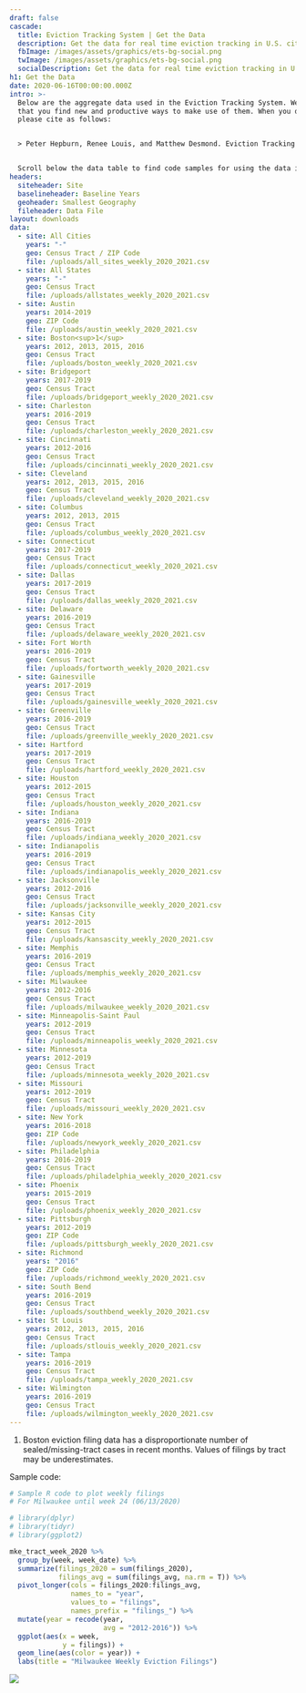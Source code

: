 ```yaml
---
draft: false
cascade:
  title: Eviction Tracking System | Get the Data
  description: Get the data for real time eviction tracking in U.S. cities during COVID-19.
  fbImage: /images/assets/graphics/ets-bg-social.png
  twImage: /images/assets/graphics/ets-bg-social.png
  socialDescription: Get the data for real time eviction tracking in U.S. cities during COVID-19.
h1: Get the Data
date: 2020-06-16T00:00:00.000Z
intro: >-
  Below are the aggregate data used in the Eviction Tracking System. We hope
  that you find new and productive ways to make use of them. When you do so,
  please cite as follows:


  > Peter Hepburn, Renee Louis, and Matthew Desmond. Eviction Tracking System: Version 1.0. Princeton: Princeton University, 2020.[www.evictionlab.org](http://www.evictionlab.org/).


  Scroll below the data table to find code samples for using the data in your own applications. Please submit additional examples!
headers:
  siteheader: Site
  baselineheader: Baseline Years
  geoheader: Smallest Geography
  fileheader: Data File
layout: downloads
data:
  - site: All Cities
    years: "-"
    geo: Census Tract / ZIP Code
    file: /uploads/all_sites_weekly_2020_2021.csv
  - site: All States
    years: "-"
    geo: Census Tract
    file: /uploads/allstates_weekly_2020_2021.csv
  - site: Austin
    years: 2014-2019
    geo: ZIP Code
    file: /uploads/austin_weekly_2020_2021.csv
  - site: Boston<sup>1</sup>
    years: 2012, 2013, 2015, 2016
    geo: Census Tract
    file: /uploads/boston_weekly_2020_2021.csv
  - site: Bridgeport
    years: 2017-2019
    geo: Census Tract
    file: /uploads/bridgeport_weekly_2020_2021.csv
  - site: Charleston
    years: 2016-2019
    geo: Census Tract
    file: /uploads/charleston_weekly_2020_2021.csv
  - site: Cincinnati
    years: 2012-2016
    geo: Census Tract
    file: /uploads/cincinnati_weekly_2020_2021.csv
  - site: Cleveland
    years: 2012, 2013, 2015, 2016
    geo: Census Tract
    file: /uploads/cleveland_weekly_2020_2021.csv
  - site: Columbus
    years: 2012, 2013, 2015
    geo: Census Tract
    file: /uploads/columbus_weekly_2020_2021.csv
  - site: Connecticut
    years: 2017-2019
    geo: Census Tract
    file: /uploads/connecticut_weekly_2020_2021.csv
  - site: Dallas
    years: 2017-2019
    geo: Census Tract
    file: /uploads/dallas_weekly_2020_2021.csv
  - site: Delaware
    years: 2016-2019
    geo: Census Tract
    file: /uploads/delaware_weekly_2020_2021.csv
  - site: Fort Worth
    years: 2016-2019
    geo: Census Tract
    file: /uploads/fortworth_weekly_2020_2021.csv
  - site: Gainesville
    years: 2017-2019
    geo: Census Tract
    file: /uploads/gainesville_weekly_2020_2021.csv
  - site: Greenville
    years: 2016-2019
    geo: Census Tract
    file: /uploads/greenville_weekly_2020_2021.csv
  - site: Hartford
    years: 2017-2019
    geo: Census Tract
    file: /uploads/hartford_weekly_2020_2021.csv
  - site: Houston
    years: 2012-2015
    geo: Census Tract
    file: /uploads/houston_weekly_2020_2021.csv
  - site: Indiana
    years: 2016-2019
    geo: Census Tract
    file: /uploads/indiana_weekly_2020_2021.csv
  - site: Indianapolis
    years: 2016-2019
    geo: Census Tract
    file: /uploads/indianapolis_weekly_2020_2021.csv
  - site: Jacksonville
    years: 2012-2016
    geo: Census Tract
    file: /uploads/jacksonville_weekly_2020_2021.csv
  - site: Kansas City
    years: 2012-2015
    geo: Census Tract
    file: /uploads/kansascity_weekly_2020_2021.csv
  - site: Memphis
    years: 2016-2019
    geo: Census Tract
    file: /uploads/memphis_weekly_2020_2021.csv
  - site: Milwaukee
    years: 2012-2016
    geo: Census Tract
    file: /uploads/milwaukee_weekly_2020_2021.csv
  - site: Minneapolis-Saint Paul
    years: 2012-2019
    geo: Census Tract
    file: /uploads/minneapolis_weekly_2020_2021.csv
  - site: Minnesota
    years: 2012-2019
    geo: Census Tract
    file: /uploads/minnesota_weekly_2020_2021.csv
  - site: Missouri
    years: 2012-2019
    geo: Census Tract
    file: /uploads/missouri_weekly_2020_2021.csv
  - site: New York
    years: 2016-2018
    geo: ZIP Code
    file: /uploads/newyork_weekly_2020_2021.csv
  - site: Philadelphia
    years: 2016-2019
    geo: Census Tract
    file: /uploads/philadelphia_weekly_2020_2021.csv
  - site: Phoenix
    years: 2015-2019
    geo: Census Tract
    file: /uploads/phoenix_weekly_2020_2021.csv
  - site: Pittsburgh
    years: 2012-2019
    geo: ZIP Code
    file: /uploads/pittsburgh_weekly_2020_2021.csv
  - site: Richmond
    years: "2016"
    geo: ZIP Code
    file: /uploads/richmond_weekly_2020_2021.csv
  - site: South Bend
    years: 2016-2019
    geo: Census Tract
    file: /uploads/southbend_weekly_2020_2021.csv
  - site: St Louis
    years: 2012, 2013, 2015, 2016
    geo: Census Tract
    file: /uploads/stlouis_weekly_2020_2021.csv
  - site: Tampa
    years: 2016-2019
    geo: Census Tract
    file: /uploads/tampa_weekly_2020_2021.csv
  - site: Wilmington
    years: 2016-2019
    geo: Census Tract
    file: /uploads/wilmington_weekly_2020_2021.csv
---
```

1. Boston eviction filing data has a disproportionate number of sealed/missing-tract cases in recent months. Values of filings by tract may be underestimates. 



Sample code:

```r
# Sample R code to plot weekly filings
# For Milwaukee until week 24 (06/13/2020)

# library(dplyr)
# library(tidyr)
# library(ggplot2)

mke_tract_week_2020 %>%   
  group_by(week, week_date) %>% 
  summarize(filings_2020 = sum(filings_2020),
            filings_avg = sum(filings_avg, na.rm = T)) %>%
  pivot_longer(cols = filings_2020:filings_avg,
               names_to = "year",
               values_to = "filings",
               names_prefix = "filings_") %>% 
  mutate(year = recode(year,
                       avg = "2012-2016")) %>% 
  ggplot(aes(x = week,
             y = filings)) +
  geom_line(aes(color = year)) +
  labs(title = "Milwaukee Weekly Eviction Filings")
```

![](/uploads/sample_mke_plot.png)